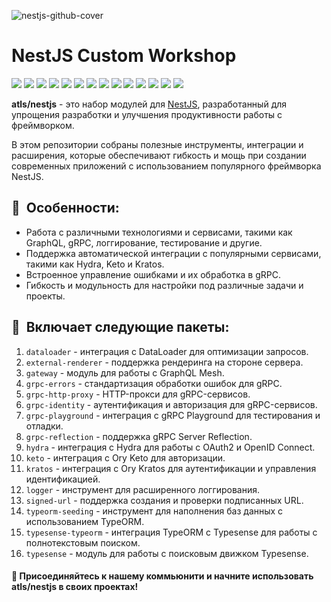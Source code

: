 ![nestjs-github-cover](https://user-images.githubusercontent.com/102182195/234979467-e9d7282a-c4c0-4ad3-aef2-38d2d2f16833.png)

# NestJS Custom Workshop
[//]: # (VERSIONS)

[<img src="https://img.shields.io/static/v1?style=for-the-badge&label=%40atls%2Fschematics&message=0.0.9&labelColor=ECEEF5&color=D7DCEB">](https://npmjs.com/package/@atls/schematics)  [<img src="https://img.shields.io/static/v1?style=for-the-badge&label=%40atls%2Fnestjs-dataloader&message=0.0.4&labelColor=CB5458&color=BE4045">](https://npmjs.com/package/@atls/nestjs-dataloader)  [<img src="https://img.shields.io/static/v1?style=for-the-badge&label=%40atls%2Fnestjs-external-renderer&message=0.0.4&labelColor=CB5458&color=BE4045">](https://npmjs.com/package/@atls/nestjs-external-renderer)  [<img src="https://img.shields.io/static/v1?style=for-the-badge&label=%40atls%2Fnestjs-gateway&message=0.0.4&labelColor=CB5458&color=BE4045">](https://npmjs.com/package/@atls/nestjs-gateway)  [<img src="https://img.shields.io/static/v1?style=for-the-badge&label=%40atls%2Fnestjs-grpc-errors&message=0.0.4&labelColor=CB5458&color=BE4045">](https://npmjs.com/package/@atls/nestjs-grpc-errors)  [<img src="https://img.shields.io/static/v1?style=for-the-badge&label=%40atls%2Fnestjs-grpc-http-proxy&message=0.0.5&labelColor=CB5458&color=BE4045">](https://npmjs.com/package/@atls/nestjs-grpc-http-proxy)  [<img src="https://img.shields.io/static/v1?style=for-the-badge&label=%40atls%2Fnestjs-grpc-identity&message=0.0.6&labelColor=CB5458&color=BE4045">](https://npmjs.com/package/@atls/nestjs-grpc-identity)  [<img src="https://img.shields.io/static/v1?style=for-the-badge&label=%40atls%2Fnestjs-grpc-playground&message=0.0.8&labelColor=CB5458&color=BE4045">](https://npmjs.com/package/@atls/nestjs-grpc-playground)  [<img src="https://img.shields.io/static/v1?style=for-the-badge&label=%40atls%2Fnestjs-grpc-reflection&message=0.0.3&labelColor=CB5458&color=BE4045">](https://npmjs.com/package/@atls/nestjs-grpc-reflection)  [<img src="https://img.shields.io/static/v1?style=for-the-badge&label=%40atls%2Fnestjs-hydra&message=0.0.3&labelColor=CB5458&color=BE4045">](https://npmjs.com/package/@atls/nestjs-hydra)  [<img src="https://img.shields.io/static/v1?style=for-the-badge&label=%40atls%2Fnestjs-keto&message=0.0.4&labelColor=CB5458&color=BE4045">](https://npmjs.com/package/@atls/nestjs-keto)  [<img src="https://img.shields.io/static/v1?style=for-the-badge&label=%40atls%2Fnestjs-kratos&message=0.0.3&labelColor=CB5458&color=BE4045">](https://npmjs.com/package/@atls/nestjs-kratos)  [<img src="https://img.shields.io/static/v1?style=for-the-badge&label=%40atls%2Fnestjs-typesense-typeorm&message=0.0.4&labelColor=CB5458&color=BE4045">](https://npmjs.com/package/@atls/nestjs-typesense-typeorm)  [<img src="https://img.shields.io/static/v1?style=for-the-badge&label=%40atls%2Fnestjs-typesense&message=0.0.5&labelColor=CB5458&color=BE4045">](https://npmjs.com/package/@atls/nestjs-typesense)  

[//]: # (VERSIONS)

**atls/nestjs** - это набор модулей для [NestJS](https://nestjs.com/), разработанный для упрощения разработки и улучшения продуктивности работы с фреймворком. 

В этом репозитории собраны полезные инструменты, интеграции и расширения, которые обеспечивают гибкость и мощь при создании современных приложений с использованием популярного фреймворка NestJS.

## 🌟&nbsp;&nbsp;Особенности:
- Работа с различными технологиями и сервисами, такими как GraphQL, gRPC, логгирование, тестирование и другие.
- Поддержка автоматической интеграции с популярными сервисами, такими как Hydra, Keto и Kratos.
- Встроенное управление ошибками и их обработка в gRPC.
- Гибкость и модульность для настройки под различные задачи и проекты.

## 💼&nbsp;&nbsp;Включает следующие пакеты:

1. `dataloader` - интеграция с DataLoader для оптимизации запросов.
2. `external-renderer` - поддержка рендеринга на стороне сервера.
3. `gateway` - модуль для работы с GraphQL Mesh.
4. `grpc-errors` - стандартизация обработки ошибок для gRPC.
5. `grpc-http-proxy` - HTTP-прокси для gRPC-сервисов.
6. `grpc-identity` - аутентификация и авторизация для gRPC-сервисов.
7. `grpc-playground` - интеграция с gRPC Playground для тестирования и отладки.
8. `grpc-reflection` - поддержка gRPC Server Reflection.
9. `hydra` - интеграция с Hydra для работы с OAuth2 и OpenID Connect.
10. `keto` - интеграция с Ory Keto для авторизации.
11. `kratos` - интеграция с Ory Kratos для аутентификации и управления идентификацией.
12. `logger` - инструмент для расширенного логгирования.
13. `signed-url` - поддержка создания и проверки подписанных URL.
14. `typeorm-seeding` - инструмент для наполнения баз данных с использованием TypeORM.
15. `typesense-typeorm` - интеграция TypeORM с Typesense для работы с полнотекстовым поиском.
16. `typesense` - модуль для работы с поисковым движком Typesense.

#### 🚀 Присоединяйтесь к нашему коммьюнити и начните использовать **atls/nestjs** в своих проектах!
